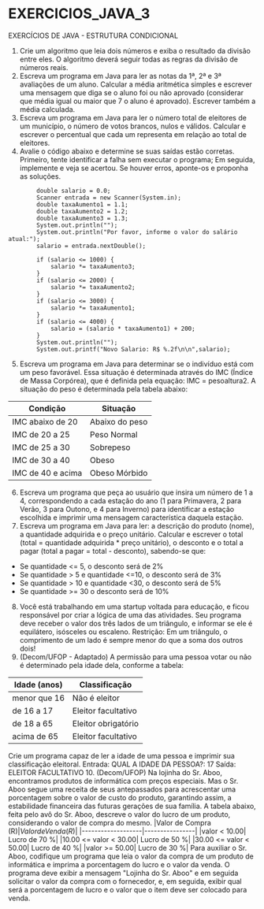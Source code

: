 # EXERCICIOS_JAVA_3
EXERCÍCIOS DE JAVA - ESTRUTURA CONDICIONAL
1. Crie um algoritmo que leia dois números e exiba o resultado da divisão entre eles. O algoritmo deverá seguir todas as regras da divisão de números reais.
2. Escreva um programa em Java para ler as notas da 1ª, 2ª e  3ª avaliações de um aluno. Calcular a média aritmética simples e escrever uma mensagem que diga se o aluno foi ou não aprovado (considerar que média igual ou maior que 7 o aluno é aprovado). Escrever também a média calculada.
3. Escreva um programa em Java para ler o número total de eleitores de um município, o número de votos brancos, nulos e válidos. Calcular e escrever o percentual que cada um representa em relação ao total de eleitores.
4. Avalie o código abaixo e determine se suas saídas estão corretas. Primeiro, tente identificar a falha sem executar o programa; Em seguida, implemente e veja se acertou. Se houver erros, aponte-os e proponha as soluções.
```
        double salario = 0.0;
        Scanner entrada = new Scanner(System.in);
        double taxaAumento1 = 1.1;
        double taxaAumento2 = 1.2;
        double taxaAumento3 = 1.3;
        System.out.println("");
        System.out.println("Por favor, informe o valor do salário atual:");
        salario = entrada.nextDouble();

        if (salario <= 1000) {
            salario *= taxaAumento3;
        }
        if (salario <= 2000) {
            salario *= taxaAumento2;
        }
        if (salario <= 3000) {
            salario *= taxaAumento1;
        }
        if (salario <= 4000) {
            salario = (salario * taxaAumento1) + 200;
        }
        System.out.println("");
        System.out.printf("Novo Salario: R$ %.2f\n\n",salario);
```
5. Escreva um programa em Java para determinar se o indivíduo está com um peso favorável. Essa situação é determinada através do IMC (Índice de Massa Corpórea), que é definida pela equação: IMC = pesoaltura2. A situação do peso é determinada pela tabela abaixo:
   
| Condição          | Situação       |
|-------------------|----------------|
| IMC abaixo de 20  | Abaixo do peso |
| IMC de 20 a 25    | Peso Normal    |
| IMC de 25 a 30    | Sobrepeso      |
| IMC de 30 a 40    | Obeso          |
| IMC de 40 e acima | Obeso Mórbido  |

	
6. Escreva um programa que peça ao usuário que insira um número de 1 a 4, correspondendo a cada estação do ano (1 para Primavera, 2 para Verão, 3 para Outono, e 4 para Inverno) para identificar a estação escolhida e imprimir uma mensagem característica daquela estação.
7. Escreva um programa em Java para ler: a descrição do produto (nome), a quantidade adquirida e o preço unitário. Calcular e escrever o total (total = quantidade adquirida * preço unitário), o desconto e o total a pagar (total a pagar = total - desconto), sabendo-se que:
- Se quantidade <= 5, o desconto será de 2%
- Se quantidade > 5 e quantidade <=10, o desconto será de 3%
- Se quantidade > 10 e quantidade <30, o desconto será de 5%
- Se quantidade >= 30 o desconto será de 10%
8. Você está trabalhando em uma startup voltada para educação, e ficou responsável por criar a lógica de uma das atividades. Seu programa deve receber o valor dos três lados de um triângulo, e informar se ele é equilátero, isósceles ou escaleno. Restrição: Em um triângulo, o comprimento de um lado é sempre menor do que a soma dos outros dois!
9. (Decom/UFOP - Adaptado) A permissão para uma pessoa votar ou não é determinado pela idade dela, conforme a tabela:

| Idade (anos) | Classificação |
|-------------------|----------------|
|menor que 16 | Não é eleitor|
|de 16 a 17 | Eleitor facultativo|
|de 18 a 65 | Eleitor obrigatório|
|acima de 65 | Eleitor facultativo|

Crie um programa capaz de ler a idade de uma pessoa e imprimir sua classificação eleitoral. Entrada: QUAL A IDADE DA PESSOA?: 17
Saída: ELEITOR FACULTATIVO
10. (Decom/UFOP) Na lojinha do Sr. Aboo, encontramos produtos de informática com preços especiais. Mas o Sr. Aboo segue uma receita de seus antepassados para acrescentar uma porcentagem sobre o valor de custo do produto, garantindo assim, a estabilidade financeira das futuras gerações de sua família. A tabela abaixo, feita pelo avô do Sr. Aboo, descreve o valor do lucro de um produto, considerando o valor de compra do mesmo.
|Valor de Compra (R$)| Valor de Venda (R$)|
|-------------------|----------------|
|valor < 10.00| Lucro de 70 %|
|10.00 <= valor < 30.00| Lucro de 50 %|
|30.00 <= valor < 50.00| Lucro de 40 %|
|valor >= 50.00| Lucro de 30 %|
Para auxiliar o Sr. Aboo, codifique um programa que leia o valor da compra de um produto de informática e imprima a porcentagem do lucro e o valor da venda.  O programa deve exibir a mensagem "Lojinha do Sr. Aboo" e em seguida solicitar o valor da compra com o fornecedor, e, em seguida, exibir qual será a porcentagem de lucro e o valor que o item deve ser colocado para venda.
